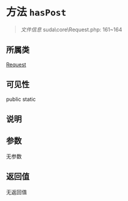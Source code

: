 # 方法 `hasPost`

> *文件信息* suda\core\Request.php: 161~164

## 所属类 

[Request](../Request.md)

## 可见性

 public static

## 说明



## 参数


无参数


## 返回值

无返回值
